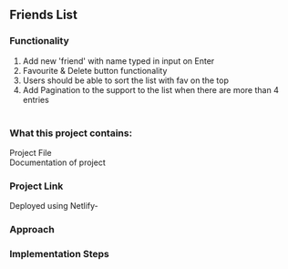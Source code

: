 ## Friends List 

### Functionality 

1. Add new 'friend' with name typed in input on Enter <br>
2. Favourite & Delete button functionality <br>
3. Users should be able to sort the list with fav on the top <br>
4. Add Pagination to the support to the list when there are more than 4 entries <br><br>

### What this project contains:

Project File <br>
Documentation of project

### Project Link 

Deployed using Netlify- 

### Approach


### Implementation Steps
